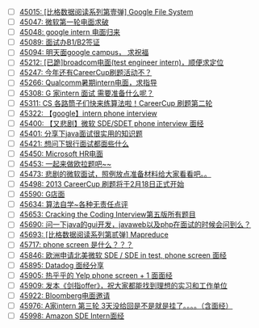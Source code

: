 - [ ] [45015: [比格数据阅读系列第壹弹] Google File System](http://instant.1point3acres.com/thread/45015)
- [ ] [45047: 微软第一轮电面求破](http://instant.1point3acres.com/thread/45047)
- [ ] [45048: google intern 电面归来](http://instant.1point3acres.com/thread/45048)
- [ ] [45089: 面试办B1/B2签证](http://instant.1point3acres.com/thread/45089)
- [ ] [45094: 明天面google campus， 求祝福](http://instant.1point3acres.com/thread/45094)
- [ ] [45212: [已跪]broadcom电面(test engineer intern)，顺便求定位](http://instant.1point3acres.com/thread/45212)
- [ ] [45247: 今年还有CareerCup刷题活动不？](http://instant.1point3acres.com/thread/45247)
- [ ] [45266: Qualcomm暑期intern电面，求指导](http://instant.1point3acres.com/thread/45266)
- [ ] [45308: G 家intern 面试 需要准备什么呢？](http://instant.1point3acres.com/thread/45308)
- [ ] [45311: CS 各路筒子们快来练算法啦！CareerCup 刷题第二轮](http://instant.1point3acres.com/thread/45311)
- [ ] [45322: 【google】intern phone interview](http://instant.1point3acres.com/thread/45322)
- [ ] [45400: 【又悲剧】微软 SDE/SDET phone interview 面经](http://instant.1point3acres.com/thread/45400)
- [ ] [45401: 分享下java面试很实用的知识题](http://instant.1point3acres.com/thread/45401)
- [ ] [45421: 想问下银行面试都面些什么](http://instant.1point3acres.com/thread/45421)
- [ ] [45450: Microsoft HR电面](http://instant.1point3acres.com/thread/45450)
- [ ] [45453: 一起来做欧拉题吧~~](http://instant.1point3acres.com/thread/45453)
- [ ] [45473: 悲剧的微软面试，照例放点准备材料给大家看看吧。。](http://instant.1point3acres.com/thread/45473)
- [ ] [45498: 2013 CareerCup 刷题将于2月18日正式开始](http://instant.1point3acres.com/thread/45498)
- [ ] [45590: G店面](http://instant.1point3acres.com/thread/45590)
- [ ] [45634: 算法自学~各种无责任点评](http://instant.1point3acres.com/thread/45634)
- [ ] [45653: Cracking the Coding Interview第五版所有题目](http://instant.1point3acres.com/thread/45653)
- [ ] [45690: 问一下java的gui开发，javaweb以及php在面试的时候会问到么？](http://instant.1point3acres.com/thread/45690)
- [ ] [45693: [比格数据阅读系列第贰弹] Mapreduce](http://instant.1point3acres.com/thread/45693)
- [ ] [45717: phone screen 是什么？？？](http://instant.1point3acres.com/thread/45717)
- [ ] [45846: 欧洲申请北美微软 SDE / SDE in test, phone screen 面经](http://instant.1point3acres.com/thread/45846)
- [ ] [45895: Datadog 面经分享](http://instant.1point3acres.com/thread/45895)
- [ ] [45905: 热乎乎的 Yelp phone screen + 1 面面经](http://instant.1point3acres.com/thread/45905)
- [ ] [45909: 发本《剑指offer》，祝大家都能找到理想的实习和工作单位](http://instant.1point3acres.com/thread/45909)
- [ ] [45922: Bloomberg电面邀请](http://instant.1point3acres.com/thread/45922)
- [ ] [45976: A家intern 第三轮 3天没给回是不是就是挂了。。。。（含面经）](http://instant.1point3acres.com/thread/45976)
- [ ] [45998: Amazon SDE Intern面经](http://instant.1point3acres.com/thread/45998)
